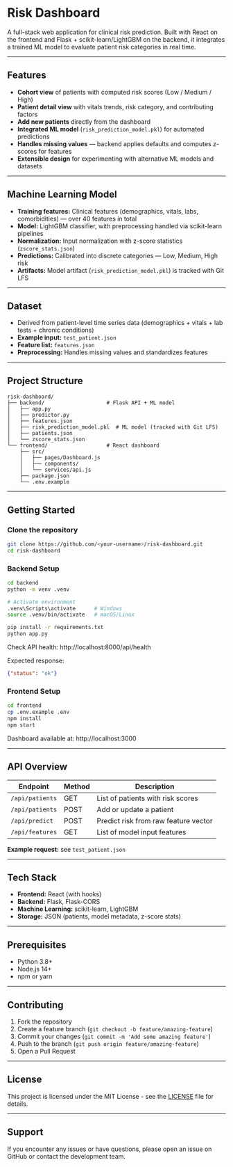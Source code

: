 # Risk Dashboard

A full-stack web application for clinical risk prediction. Built with React on the frontend and Flask + scikit-learn/LightGBM on the backend, it integrates a trained ML model to evaluate patient risk categories in real time.

---

## Features

- **Cohort view** of patients with computed risk scores (Low / Medium / High)  
- **Patient detail view** with vitals trends, risk category, and contributing factors  
- **Add new patients** directly from the dashboard  
- **Integrated ML model** (`risk_prediction_model.pkl`) for automated predictions  
- **Handles missing values** — backend applies defaults and computes z-scores for features  
- **Extensible design** for experimenting with alternative ML models and datasets  

---

## Machine Learning Model

- **Training features:** Clinical features (demographics, vitals, labs, comorbidities) — over 40 features in total  
- **Model:** LightGBM classifier, with preprocessing handled via scikit-learn pipelines  
- **Normalization:** Input normalization with z-score statistics (`zscore_stats.json`)  
- **Predictions:** Calibrated into discrete categories — Low, Medium, High risk  
- **Artifacts:** Model artifact (`risk_prediction_model.pkl`) is tracked with Git LFS  

---

## Dataset

- Derived from patient-level time series data (demographics + vitals + lab tests + chronic conditions)  
- **Example input:** `test_patient.json`  
- **Feature list:** `features.json`  
- **Preprocessing:** Handles missing values and standardizes features  

---

## Project Structure

```
risk-dashboard/
├── backend/                    # Flask API + ML model
│   ├── app.py
│   ├── predictor.py
│   ├── features.json
│   ├── risk_prediction_model.pkl  # ML model (tracked with Git LFS)
│   ├── patients.json
│   └── zscore_stats.json
└── frontend/                   # React dashboard
    ├── src/
    │   ├── pages/Dashboard.js
    │   ├── components/
    │   └── services/api.js
    ├── package.json
    └── .env.example
```

---

## Getting Started

### Clone the repository

```bash
git clone https://github.com/<your-username>/risk-dashboard.git
cd risk-dashboard
```

### Backend Setup

```bash
cd backend
python -m venv .venv

# Activate environment
.venv\Scripts\activate      # Windows
source .venv/bin/activate   # macOS/Linux

pip install -r requirements.txt
python app.py
```

Check API health: http://localhost:8000/api/health

Expected response:
```json
{"status": "ok"}
```

### Frontend Setup

```bash
cd frontend
cp .env.example .env
npm install
npm start
```

Dashboard available at: http://localhost:3000

---

## API Overview

| Endpoint | Method | Description |
|----------|--------|-------------|
| `/api/patients` | GET | List of patients with risk scores |
| `/api/patients` | POST | Add or update a patient |
| `/api/predict` | POST | Predict risk from raw feature vector |
| `/api/features` | GET | List of model input features |

**Example request:** see `test_patient.json`

---

## Tech Stack

- **Frontend:** React (with hooks)
- **Backend:** Flask, Flask-CORS
- **Machine Learning:** scikit-learn, LightGBM
- **Storage:** JSON (patients, model metadata, z-score stats)

---

## Prerequisites

- Python 3.8+
- Node.js 14+
- npm or yarn

---

## Contributing

1. Fork the repository
2. Create a feature branch (`git checkout -b feature/amazing-feature`)
3. Commit your changes (`git commit -m 'Add some amazing feature'`)
4. Push to the branch (`git push origin feature/amazing-feature`)
5. Open a Pull Request

---

## License

This project is licensed under the MIT License - see the [LICENSE](LICENSE) file for details.

---

## Support

If you encounter any issues or have questions, please open an issue on GitHub or contact the development team.